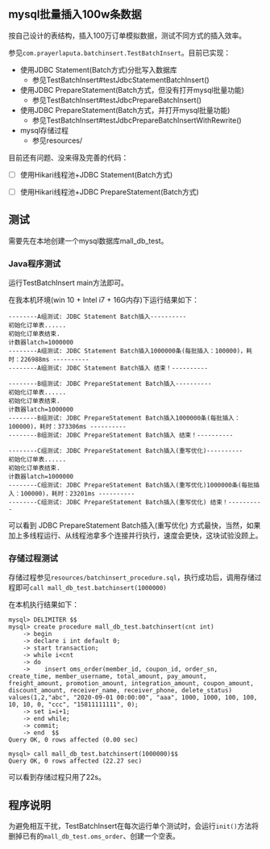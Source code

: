 ## mysql批量插入100w条数据  

按自己设计的表结构，插入100万订单模拟数据，测试不同方式的插入效率。  

参见`com.prayerlaputa.batchinsert.TestBatchInsert`。目前已实现：
- 使用JDBC Statement(Batch方式)分批写入数据库
    - 参见TestBatchInsert#testJdbcStatementBatchInsert()
- 使用JDBC PrepareStatement(Batch方式，但没有打开mysql批量功能)
    - 参见TestBatchInsert#testJdbcPrepareBatchInsert()
- 使用JDBC PrepareStatement(Batch方式，并打开mysql批量功能)
    - 参见TestBatchInsert#testJdbcPrepareBatchInsertWithRewrite()
- mysql存储过程
    - 参见resources/

目前还有问题、没来得及完善的代码：
- [ ] 使用Hikari线程池+JDBC Statement(Batch方式)  
- [ ] 使用Hikari线程池+JDBC PrepareStatement(Batch方式)  


## 测试  

需要先在本地创建一个mysql数据库mall_db_test。

### Java程序测试

运行TestBatchInsert main方法即可。  

在我本机环境(win 10 + Intel i7 + 16G内存)下运行结果如下：
```text
--------A组测试: JDBC Statement Batch插入----------
初始化订单表......
初始化订单表结束.
计数器latch=1000000
--------A组测试: JDBC Statement Batch插入1000000条(每批插入：100000)，耗时：226988ms ----------
--------A组测试: JDBC Statement Batch插入 结束！----------

--------B组测试: JDBC PrepareStatement Batch插入----------
初始化订单表......
初始化订单表结束.
计数器latch=1000000
--------B组测试: JDBC PrepareStatement Batch插入1000000条(每批插入：100000)，耗时：373306ms ----------
--------B组测试: JDBC PrepareStatement Batch插入 结束！----------

--------C组测试: JDBC PrepareStatement Batch插入(重写优化)----------
初始化订单表......
初始化订单表结束.
计数器latch=1000000
--------C组测试: JDBC PrepareStatement Batch插入(重写优化)1000000条(每批插入：100000)，耗时：23201ms ----------
--------C组测试: JDBC PrepareStatement Batch插入(重写优化) 结束！----------
```

可以看到 JDBC PrepareStatement Batch插入(重写优化) 方式最快，当然，如果加上多线程运行、从线程池拿多个连接并行执行，速度会更快，这块试验没顾上。

### 存储过程测试  

存储过程参见`resources/batchinsert_procedure.sql`，执行成功后，调用存储过程即可`call mall_db_test.batchinsert(1000000) `

在本机执行结果如下：
```text
mysql> DELIMITER $$
mysql> create procedure mall_db_test.batchinsert(cnt int)
    -> begin
    -> declare i int default 0;
    -> start transaction;
    -> while i<cnt
    -> do
    ->    insert oms_order(member_id, coupon_id, order_sn, create_time, member_username, total_amount, pay_amount, freight_amount, promotion_amount, integration_amount, coupon_amount, discount_amount, receiver_name, receiver_phone, delete_status) values(1,2,"abc", "2020-09-01 00:00:00", "aaa", 1000, 1000, 100, 100, 10, 10, 0, "ccc", "15811111111", 0);
    -> set i=i+1;
    -> end while;
    -> commit;
    -> end  $$
Query OK, 0 rows affected (0.00 sec)

mysql> call mall_db_test.batchinsert(1000000)$$
Query OK, 0 rows affected (22.27 sec)
```

可以看到存储过程只用了22s。

## 程序说明

为避免相互干扰，TestBatchInsert在每次运行单个测试时，会运行`init()`方法将删掉已有的`mall_db_test.oms_order`、创建一个空表。


